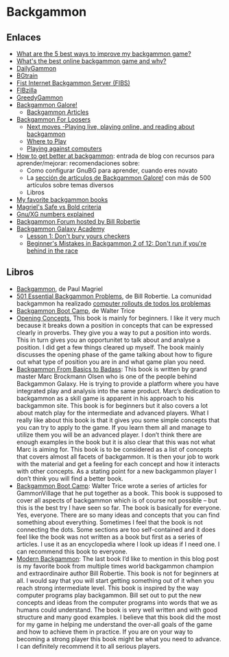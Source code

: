 # Backgammon

## Enlaces

* [What are the 5 best ways to improve my backgammon game?](https://www.quora.com/What-are-the-5-best-ways-to-improve-my-backgammon-game)
* [What's the best online backgammon game and why?](https://www.quora.com/Whats-the-best-online-backgammon-game-and-why)
* [DailyGammon](http://www.dailygammon.com/)
* [BGtrain](http://www.bgtrain.com/)
* [Fist Internet Backgammon Server (FIBS)](http://fibs.com/)
* [FIBzilla](http://fibzilla.com/)
* [GreedyGammon](http://www.greedygammon.com/)
* [Backgammon Galore!](https://bkgm.com/)
    * [Backgammon Articles](https://bkgm.com/articles/index.html)
* [Backgammon For Loosers](https://www.backgammonforlosers.com/)
    * [Next moves -Playing live, playing online, and reading about backgammon](https://www.backgammonforlosers.com/next-moves/)
    * [Where to Play](https://www.backgammonforlosers.com/where-to-play/)
    * [Playing against computers](https://www.backgammonforlosers.com/playing-backgammon-computers/)
* [How to get better at backgammon](http://backginners.blogspot.com/2011/06/how-to-get-better-in-backgammon.html): entrada de blog con recursos para aprender/mejorar: recomendaciones sobre:
    * Como configurar GnuBG para aprender, cuando eres novato
    * La [sección de artículos de Backgammon Galore!](http://www.bkgm.com/articles/index.html) con más de 500 artículos sobre temas diversos
    * Libros
* [My favorite backgammon books](http://hallberg.dk/?p=58)
* [Magriel's Safe vs Bold criteria](http://backginners.blogspot.com/2011/07/magirels-safe-vs-bold-criteria.html)
* [Gnu/XG numbers explained](http://backginners.blogspot.com/p/gnuxg-numbers-explained.html)
* [Backgammon Forum hosted by Bill Robertie](https://forumserver.twoplustwo.com/138/backgammon-forum-hosted-bill-robertie/)
* [Backgammon Galaxy Academy](https://www.backgammongalaxy.com/academy)
    * [Lesson 1: Don't bury yours checkers](https://www.backgammongalaxy.com/blog/beginners-mistakes-in-backgammon-01)
    * [Beginner's Mistakes in Backgammon 2 of 12: Don't run if you're behind in the race](https://www.backgammongalaxy.com/blog/beginners-mistakes-in-backgammon-2-of-12)

## Libros

* [Backgammon](http://www.bkgm.com/books/Magriel-Backgammon.html), de Paul Magriel
* [501 Essential Backgammon Problems](http://www.bkgm.com/books/Robertie-501EssentialBackgammonProblems.html), de Bill Robertie. La comunidad backgammon ha realizado [computer rollouts de todos los problemas](http://www-math.mit.edu/~tchow/robertie/robertie501.html)
* [Backgammon Boot Camp](http://www.bkgm.com/books/Trice-BackgammonBootCamp.html), de Walter Trice
* [Opening Concepts](), This book is mainly for beginners. I like it very much because it breaks down a position in concepts that can be expressed clearly in proverbs. They give you a way to put a position into words. This in turn gives you an opportunitet to talk about and analyse a position. I did get a few things cleared up myself. The book mainly discusses the opening phase of the game talking about how to figure out what type of position you are in and what game plan you need.
* [Backgammon From Basics to Badass](https://bkgm.com/books/Olsen-FromBeginnerToBadass.html): This book is written by grand master Marc Brockmann Olsen who is one of the people behind Backgammon Galaxy. He is trying to provide a platform where you have integrated play and analysis into the same product. Marc’s dedication to backgammon as a skill game is apparent in his approach to his backgammon site. This book is for beginners but it also covers a lot about match play for the intermediate and advanced players. What I really like about this book is that it gives you some simple concepts that you can try to apply to the game. If you learn them all and manage to utilize them you will be an advanced player. I don’t think there are enough examples in the book but it is also clear that this was not what Marc is aiming for. This book is to be considered as a list of concepts that covers almost all facets of backgammon. It is then your job to work with the material and get a feeling for each concept and how it interacts with other concepts. As a stating point for a new backgammon player I don’t think you will find a better book.
* [Backgammon Boot Camp](http://www.bkgm.com/books/Trice-BackgammonBootCamp.html): Walter Trice wrote a series of articles for GammonVillage that he put together as a book. This book is supposed to cover all aspects of backgammon which is of course not possible – but this is the best try I have seen so far. The book is basically for everyone. Yes, everyone. There are so many ideas and concepts that you can find something about everything. Sometimes I feel that the book is not connecting the dots. Some sections are too self-contained and it does feel like the book was not written as a book but first as a series of articles. I use it as an encyclopedia where I look up ideas if I need one. I can recommend this book to everyone.
* [Modern Backgammon](https://bkgm.com/books/Robertie-ModernBackgammon.html): The last book I’d like to mention in this blog post is my favorite book from multiple times world backgammon champion and extraordinaire author Bill Robertie. This book is not for beginners at all. I would say that you will start getting something out of it when you reach strong intermediate level. This book is inspired by the way computer programs play backgammon. Bill set out to put the new concepts and ideas from the computer programs into words that we as humans could understand. The book is very well written and with good structure and many good examples. I believe that this book did the most for my game in helping me understand the over-all goals of the game and how to achieve them in practice. If you are on your way to becoming a strong player this book might be what you need to advance. I can definitely recommend it to all serious players.